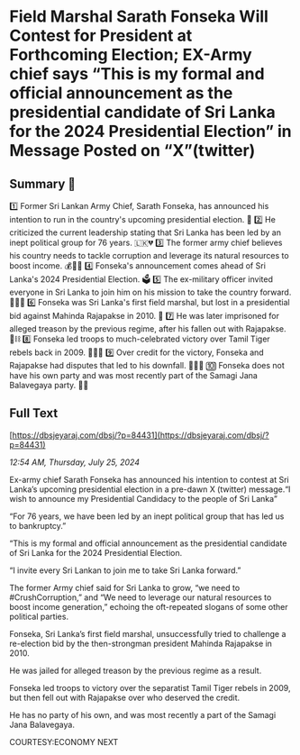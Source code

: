 # Field Marshal Sarath Fonseka Will Contest for President at Forthcoming Election; EX-Army chief says  “This is my formal and official announcement as the presidential candidate of Sri Lanka for the 2024 Presidential Election” in Message Posted on “X”(twitter)

## Summary 🤖

1️⃣ Former Sri Lankan Army Chief, Sarath Fonseka, has announced his intention to run in the country's upcoming presidential election. 📣
2️⃣ He criticized the current leadership stating that Sri Lanka has been led by an inept political group for 76 years. 🇱🇰💔
3️⃣ The former army chief believes his country needs to tackle corruption and leverage its natural resources to boost income. 💰🌲🌳
4️⃣ Fonseka's announcement comes ahead of Sri Lanka's 2024 Presidential Election. 🗳️
5️⃣ The ex-military officer invited everyone in Sri Lanka to join him on his mission to take the country forward. 💪🏽🤝 
6️⃣ Fonseka was Sri Lanka's first field marshal, but lost in a presidential bid against Mahinda Rajapakse in 2010. 🥇
7️⃣ He was later imprisoned for alleged treason by the previous regime, after his fallen out with Rajapakse. 🚫⛓️
8️⃣ Fonseka led troops to much-celebrated victory over Tamil Tiger rebels back in 2009. 🎉🙌🏽
9️⃣ Over credit for the victory, Fonseka and Rajapakse had disputes that led to his downfall. 😤👊🏽
🔟 Fonseka does not have his own party and was most recently part of the Samagi Jana Balavegaya party. 🎈🎊

## Full Text

[https://dbsjeyaraj.com/dbsj/?p=84431](https://dbsjeyaraj.com/dbsj/?p=84431)

*12:54 AM, Thursday, July 25, 2024*

Ex-army chief Sarath Fonseka has announced his intention to contest at Sri Lanka’s upcoming presidential election in a pre-dawn X (twitter) message.“I wish to announce my Presidential Candidacy to the people of Sri Lanka”

“For 76 years, we have been led by an inept political group that has led us to bankruptcy.”

“This is my formal and official announcement as the presidential candidate of Sri Lanka for the 2024 Presidential Election.

“I invite every Sri Lankan to join me to take Sri Lanka forward.”

The former Army chief said for Sri Lanka to grow, “we need to #CrushCorruption,” and “We need to leverage our natural resources to boost income generation,” echoing the oft-repeated slogans of some other political parties.

Fonseka, Sri Lanka’s first field marshal, unsuccessfully tried to challenge a re-election bid by the then-strongman president Mahinda Rajapakse in 2010.

He was jailed for alleged treason by the previous regime as a result.

Fonseka led troops to victory over the separatist Tamil Tiger rebels in 2009, but then fell out with Rajapakse over who deserved the credit.

He has no party of his own, and was most recently a part of the Samagi Jana Balavegaya.

COURTESY:ECONOMY NEXT

